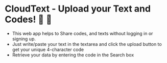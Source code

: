 # CloudText - Upload your Text and Codes! 🚀 🚀 
 + This web app helps to Share codes, and texts without logging in or signing up.
 + Just write/paste your text in the textarea and click the upload button to get your unique 4-character code
 + Retrieve your data by entering the code in the Search box
